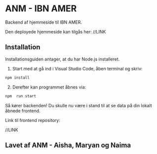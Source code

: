 # ANM - IBN AMER

Backend af hjemmeside til IBN AMER.

Den deployede hjemmeside kan tilgås her:
//LINK

## Installation

Installationsguiden antager, at du har Node.js installeret.

1. Start med at gå ind i Visual Studio Code, åben terminal og skriv:

```bash
npm install
```

2. Derefter kan programmet åbnes via:

```bash
npm  run start
```

Så kører backenden! Du skulle nu være i stand til at se data på din lokalt åbnede frontend.

Link til frontend repository:

//LINK

## Lavet af ANM - Aisha, Maryan og Naima
